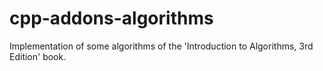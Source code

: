 # cpp-addons-algorithms
Implementation of some algorithms of the 'Introduction to Algorithms, 3rd Edition' book.

